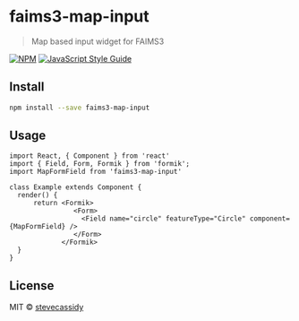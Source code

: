 # faims3-map-input

> Map based input widget for FAIMS3

[![NPM](https://img.shields.io/npm/v/faims3-map-input.svg)](https://www.npmjs.com/package/faims3-map-input) [![JavaScript Style Guide](https://img.shields.io/badge/code_style-standard-brightgreen.svg)](https://standardjs.com)

## Install

```bash
npm install --save faims3-map-input
```

## Usage

```tsx
import React, { Component } from 'react'
import { Field, Form, Formik } from 'formik';
import MapFormField from 'faims3-map-input'

class Example extends Component {
  render() {
      return <Formik>
                <Form>
                  <Field name="circle" featureType="Circle" component={MapFormField} />
                </Form>
             </Formik>
  }
}
```

## License

MIT © [stevecassidy](https://github.com/stevecassidy)
